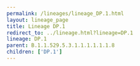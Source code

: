 ```yaml
---
permalink: /lineages/lineage_DP.1.html
layout: lineage_page
title: Lineage DP.1
redirect_to: ../lineage.html?lineage=DP.1
lineage: DP.1
parent: B.1.1.529.5.3.1.1.1.1.1.1.8
children: ['DP.1']
---
```

